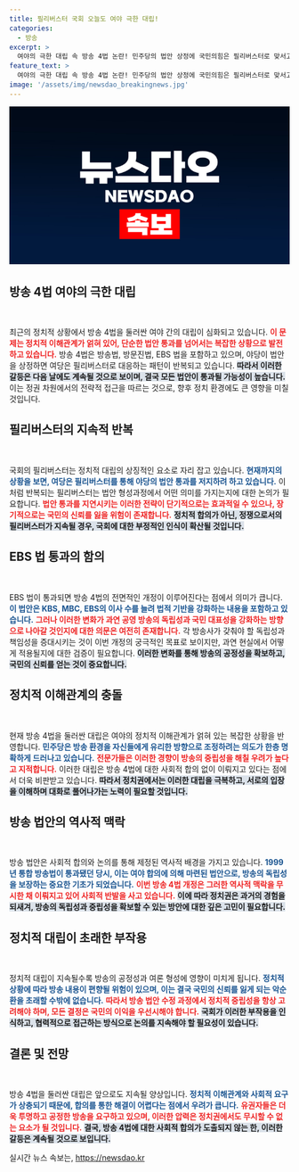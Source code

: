```yaml
---
title: 필리버스터 국회 오늘도 여야 극한 대립!
categories:
  - 방송
excerpt: >
  여야의 극한 대립 속 방송 4법 논란! 민주당의 법안 상정에 국민의힘은 필리버스터로 맞서고, 이재명 체제의 큰 변화가 예고됩니다. 과연 이번 법안 통과의 의미는?
feature_text: >
  여야의 극한 대립 속 방송 4법 논란! 민주당의 법안 상정에 국민의힘은 필리버스터로 맞서고, 이재명 체제의 큰 변화가 예고됩니다. 과연 이번 법안 통과의 의미는?
image: '/assets/img/newsdao_breakingnews.jpg'
---
```


<p><img src="/assets/img/newsdao_breakingnews.jpg" alt="ontimetimes 속보" /></p>

<h2 data-ke-size="size26">방송 4법 여야의 극한 대립</h2>

<p data-ke-size="size16">&nbsp;</p>

<p>최근의 정치적 상황에서 방송 4법을 둘러싼 여야 간의 대립이 심화되고 있습니다. <b><span style="color: #ee2323;">이 문제는 정치적 이해관계가 얽혀 있어, 단순한 법안 통과를 넘어서는 복잡한 상황으로 발전하고 있습니다.</span></b> 방송 4법은 방송법, 방문진법, EBS 법을 포함하고 있으며, 야당이 법안을 상정하면 여당은 필리버스터로 대응하는 패턴이 반복되고 있습니다. <b><span style="background-color: #21538527;">따라서 이러한 갈등은 다음 날에도 계속될 것으로 보이며, 결국 모든 법안이 통과될 가능성이 높습니다.</span></b> 이는 정권 차원에서의 전략적 접근을 따르는 것으로, 향후 정치 환경에도 큰 영향을 미칠 것입니다. </p>

<h2 data-ke-size="size26">필리버스터의 지속적 반복</h2>

<p data-ke-size="size16">&nbsp;</p>

<p>국회의 필리버스터는 정치적 대립의 상징적인 요소로 자리 잡고 있습니다. <b><span style="color: #1a5490;">현재까지의 상황을 보면, 여당은 필리버스터를 통해 야당의 법안 통과를 저지하려 하고 있습니다.</span></b> 이처럼 반복되는 필리버스터는 법안 형성과정에서 어떤 의미를 가지는지에 대한 논의가 필요합니다. <b><span style="color: #ee2323;">법안 통과를 지연시키는 이러한 전략이 단기적으로는 효과적일 수 있으나, 장기적으로는 국민의 신뢰를 잃을 위험이 존재합니다.</span></b> <b><span style="background-color: #21538527;">정치적 합의가 아닌, 정쟁으로서의 필리버스터가 지속될 경우, 국회에 대한 부정적인 인식이 확산될 것입니다.</span></b></p>

<h2 data-ke-size="size26">EBS 법 통과의 함의</h2>

<p data-ke-size="size16">&nbsp;</p>

<p>EBS 법이 통과되면 방송 4법의 전면적인 개정이 이루어진다는 점에서 의미가 큽니다. <b><span style="color: #1a5490;">이 법안은 KBS, MBC, EBS의 이사 수를 늘려 법적 기반을 강화하는 내용을 포함하고 있습니다.</span></b> <b><span style="color: #ee2323;">그러나 이러한 변화가 과연 공영 방송의 독립성과 국민 대표성을 강화하는 방향으로 나아갈 것인지에 대한 의문은 여전히 존재합니다.</span></b> 각 방송사가 갖춰야 할 독립성과 책임성을 증대시키는 것이 이번 개정의 궁극적인 목표로 보이지만, 과연 현실에서 어떻게 적용될지에 대한 검증이 필요합니다. <b><span style="background-color: #21538527;">이러한 변화를 통해 방송의 공정성을 확보하고, 국민의 신뢰를 얻는 것이 중요합니다.</span></b></p>

<h2 data-ke-size="size26">정치적 이해관계의 충돌</h2>

<p data-ke-size="size16">&nbsp;</p>

<p>현재 방송 4법을 둘러싼 대립은 여야의 정치적 이해관계가 얽혀 있는 복잡한 상황을 반영합니다. <b><span style="color: #1a5490;">민주당은 방송 환경을 자신들에게 유리한 방향으로 조정하려는 의도가 한층 명확하게 드러나고 있습니다.</span></b> <b><span style="color: #ee2323;">전문가들은 이러한 경향이 방송의 중립성을 해칠 우려가 높다고 지적합니다.</span></b> 이러한 대립은 방송 4법에 대한 사회적 합의 없이 이뤄지고 있다는 점에서 더욱 비판받고 있습니다. <b><span style="background-color: #21538527;">따라서 정치권에서는 이러한 대립을 극복하고, 서로의 입장을 이해하며 대화로 풀어나가는 노력이 필요할 것입니다.</span></b></p>

<h2 data-ke-size="size26">방송 법안의 역사적 맥락</h2>

<p data-ke-size="size16">&nbsp;</p>

<p>방송 법안은 사회적 합의와 논의를 통해 제정된 역사적 배경을 가지고 있습니다. <b><span style="color: #1a5490;">1999년 통합 방송법이 통과됐던 당시, 이는 여야 합의에 의해 마련된 법안으로, 방송의 독립성을 보장하는 중요한 기초가 되었습니다.</span></b> <b><span style="color: #ee2323;">이번 방송 4법 개정은 그러한 역사적 맥락을 무시한 채 이뤄지고 있어 사회적 반발을 사고 있습니다.</span></b> <b><span style="background-color: #21538527;">이에 따라 정치권은 과거의 경험을 되새겨, 방송의 독립성과 중립성을 확보할 수 있는 방안에 대한 깊은 고민이 필요합니다.</span></b></p>

<h2 data-ke-size="size26">정치적 대립이 초래한 부작용</h2>

<p data-ke-size="size16">&nbsp;</p>

<p>정치적 대립이 지속될수록 방송의 공정성과 여론 형성에 영향이 미치게 됩니다. <b><span style="color: #1a5490;">정치적 상황에 따라 방송 내용이 편향될 위험이 있으며, 이는 결국 국민의 신뢰를 잃게 되는 악순환을 초래할 수밖에 없습니다.</span></b> <b><span style="color: #ee2323;">따라서 방송 법안 수정 과정에서 정치적 중립성을 항상 고려해야 하며, 모든 결정은 국민의 이익을 우선시해야 합니다.</span></b> <b><span style="background-color: #21538527;">국회가 이러한 부작용을 인식하고, 협력적으로 접근하는 방식으로 논의를 지속해야 할 필요성이 있습니다.</span></b></p>

<h2 data-ke-size="size26">결론 및 전망</h2>

<p data-ke-size="size16">&nbsp;</p>

<p>방송 4법을 둘러싼 대립은 앞으로도 지속될 양상입니다. <b><span style="color: #1a5490;">정치적 이해관계와 사회적 요구가 상충되기 때문에, 합의를 통한 해결이 어렵다는 점에서 우려가 큽니다.</span></b> <b><span style="color: #ee2323;">유권자들은 더욱 투명하고 공정한 방송을 요구하고 있으며, 이러한 압력은 정치권에서도 무시할 수 없는 요소가 될 것입니다.</span></b> <b><span style="background-color: #21538527;">결국, 방송 4법에 대한 사회적 합의가 도출되지 않는 한, 이러한 갈등은 계속될 것으로 보입니다.</span></b> </p>

<p data-ke-size="size16"></p>
실시간 뉴스 속보는, <a href="https://newsdao.kr" rel="dofollow">https://newsdao.kr</a>


